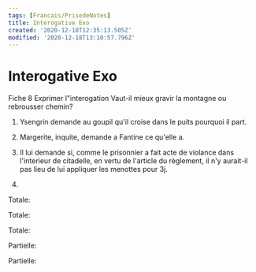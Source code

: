 ```yaml
---
tags: [Francais/PrisedeNotes]
title: Interogative Exo
created: '2020-12-18T12:35:13.505Z'
modified: '2020-12-18T13:10:57.796Z'
---
```


# Interogative Exo

Fiche 8 Exprimer l"interogation
Vaut-il mieux gravir la montagne ou rebrousser chemin?

1) Ysengrin demande au goupil qu'il croise dans le puits pourquoi il part.
2) Margerite, inquite, demande a Fantine ce qu'elle a.
3) Il lui demande si, comme le prisonnier a fait acte de violance dans l'interieur de citadelle, en vertu de l'article du règlement, il n'y aurait-il pas lieu de lui appliquer les menottes pour 3j.

2)

Totale: 

Totale:

Totale:

Partielle:

Partielle:
